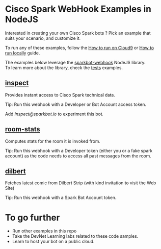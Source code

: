 # Cisco Spark WebHook Examples in NodeJS


Interested in creating your own Cisco Spark bots ? Pick an example that suits your scenario, and customize it.

To run any of these examples, follow the [How to run on Cloud9](docs/HowToRunOnCloud9.md) or [How to run locally](docs/HowToRegisterOnSpark.md) guide.

The examples below leverage the [sparkbot-webhook](sparkbot) NodeJS library.  
To learn more about the library, check the [tests](tests/README.md) examples.

## [inspect](examples/inspector.js)

Provides instant access to Cisco Spark technical data.

Tip: Run this webhook with a Developer or Bot Account access token.

Add _inspect@sparkbot.io_ to experiment this bot.


## [room-stats](examples/room-stats.js)

Computes stats for the room it is invoked from. 

Tip: Run this webhook with a Developer token (either you or a fake spark account) as the code needs to access all past messages from the room.


## [dilbert](examples/dilbert/bots.js)

Fetches latest comic from Dilbert Strip (with kind invitation to visit the Web Site)

Tip: Run this webhook with a Spark Bot Account token.


# To go further

- Run other examples in this repo
- Take the DevNet Learning labs related to these code samples.
- Learn to host your bot on a public cloud.